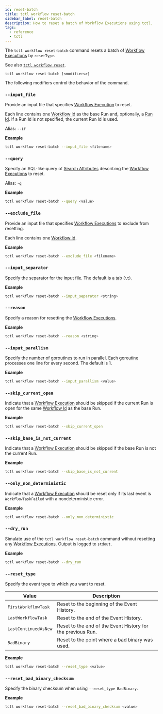 ```yaml
---
id: reset-batch
title: tctl workflow reset-batch
sidebar_label: reset-batch
description: How to reset a batch of Workflow Executions using tctl.
tags:
  - reference
  - tctl
---
```


The `tctl workflow reset-batch` command resets a batch of [Workflow Executions](/docs/concepts/what-is-a-workflow-execution) by `resetType`.

See also [`tctl workflow reset`](/docs/tctl/workflow/reset).

`tctl workflow reset-batch [<modifiers>]`

The following modifiers control the behavior of the command.

### `--input_file`

Provide an input file that specifies [Workflow Execution](/docs/concepts/what-is-a-workflow-execution) to reset.

Each line contains one [Workflow Id](/docs/concepts/what-is-a-workflow-id) as the base Run and, optionally, a [Run Id](/docs/concepts/what-is-a-run-id).
If a Run Id is not specified, the current Run Id is used.

Alias: `--if`

**Example**

```bash
tctl workflow reset-batch --input_file <filename>
```

### `--query`

Specify an SQL-like query of [Search Attributes](/docs/concepts/what-is-a-search-attribute) describing the [Workflow Executions](/docs/concepts/what-is-a-workflow-execution) to reset.

Alias: `-q`

**Example**

```bash
tctl workflow reset-batch --query <value>
```

### `--exclude_file`

Provide an input file that specifies [Workflow Executions](/docs/concepts/what-is-a-workflow-execution) to exclude from resetting.

Each line contains one [Workflow Id](/docs/concepts/what-is-a-workflow-id).

**Example**

```bash
tctl workflow reset-batch --exclude_file <filename>
```

### `--input_separator`

Specify the separator for the input file.
The default is a tab (`\t`).

**Example**

```bash
tctl workflow reset-batch --input_separator <string>
```

### `--reason`

Specify a reason for resetting the [Workflow Executions](/docs/concepts/what-is-a-workflow-execution).

<!-- Alias: `--re` -->

**Example**

```bash
tctl workflow reset-batch --reason <string>
```

### `--input_parallism`

Specify the number of goroutines to run in parallel.
Each goroutine processes one line for every second.
The default is 1.

**Example**

```bash
tctl workflow reset-batch --input_parallism <value>
```

### `--skip_current_open`

Indicate that a [Workflow Execution](/docs/concepts/what-is-a-workflow-execution) should be skipped if the current Run is open for the same [Workflow Id](/docs/concepts/what-is-a-workflow-id) as the base Run.

**Example**

```bash
tctl workflow reset-batch --skip_current_open
```

### `--skip_base_is_not_current`

Indicate that a [Workflow Execution](/docs/concepts/what-is-a-workflow-execution) should be skipped if the base Run is not the current Run.

**Example**

```bash
tctl workflow reset-batch --skip_base_is_not_current
```

### `--only_non_deterministic`

Indicate that a [Workflow Execution](/docs/concepts/what-is-a-workflow-execution) should be reset only if its last event is `WorkflowTaskFailed` with a nondeterministic error.

**Example**

```bash
tctl workflow reset-batch --only_non_deterministic
```

### `--dry_run`

Simulate use of the `tctl workflow reset-batch` command without resetting any [Workflow Executions](/docs/concepts/what-is-a-workflow-execution).
Output is logged to `stdout`.

**Example**

```bash
tctl workflow reset-batch --dry_run
```

### `--reset_type`

Specify the event type to which you want to reset.

| Value                | Description                                                 |
| -------------------- | ----------------------------------------------------------- |
| `FirstWorkflowTask`  | Reset to the beginning of the Event History.                |
| `LastWorkflowTask`   | Reset to the end of the Event History.                      |
| `LastContinuedAsNew` | Reset to the end of the Event History for the previous Run. |
| `BadBinary`          | Reset to the point where a bad binary was used.             |

**Example**

```bash
tctl workflow reset-batch --reset_type <value>
```

### `--reset_bad_binary_checksum`

Specify the binary checksum when using `--reset_type BadBinary`.

**Example**

```bash
tctl workflow reset-batch --reset_bad_binary_checksum <value>
```
